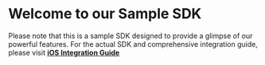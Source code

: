 # Welcome to our Sample SDK

Please note that this is a sample SDK designed to provide a glimpse of our powerful features. For the actual SDK and comprehensive integration guide, please visit **[iOS Integration Guide](https://developers.shuftipro.com/docs/mobile/platforms/ios-sdk)**
